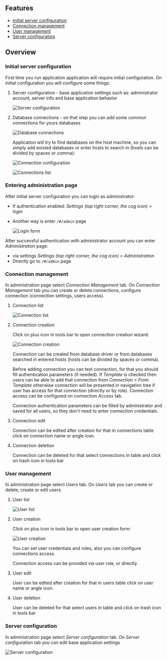 ## Features
* [Initial server configuration](#Initial-server-configuration)
* [Connection management](#Entering-administration-page)
* [User management](#User-management)
* [Server configuration](#Server-configuration)

## Overview

### Initial server configuration
First time you run application application will require initial configuration. On initial configuration you will configure some things:

1. Server configuration - base application settings such as: administrator account, server info and   base application behavior

   ![Server configuration](https://github.com/dbeaver/cloudbeaver/wiki/images/initial-config-server-configuration.png)

2. Database connections - on that step you can add some common connections for yours databases

   ![Database connections](https://github.com/dbeaver/cloudbeaver/wiki/images/initial-config-database-connections.png)
   
   Application will try to find databases on the host machine, so you can simply add existed databases or enter hosts to search in (hosts can be divided by spaces or comma):

   ![Connection configuration](https://github.com/dbeaver/cloudbeaver/wiki/images/initial-config-database-connections-postgresql.png)

   ![Connections list](https://github.com/dbeaver/cloudbeaver/wiki/images/initial-config-database-connections-list.png)

### Entering administration page
After initial server configuration you can login as administrator:
* If authentication enabled: *Settings (top right corner, the cog icon) > login*
* Another way is enter `/#/admin` page

  ![Login form](https://github.com/dbeaver/cloudbeaver/wiki/images/login-form.png)

After successful authentication with administrator account you can enter *Administration* page:
* via settings *Settings (top right corner, the cog icon) > Administration*
* Directly go to `/#/admin` page

### Connection management
In administration page select *Connection Management* tab. On *Connection Management* tab you can create or delete connections, configure connection (connection settings, users access).

1. Connection list

   ![Connection list](https://github.com/dbeaver/cloudbeaver/wiki/images/administration-connection-management.png)

2. Connection creation

   Click on plus icon in tools bar to open connection creation wizard:

   ![Connection creation](https://github.com/dbeaver/cloudbeaver/wiki/images/administration-connection-managment-creation.png)

   Connection can be created from database driver or from databases searched in entered hosts (hosts can be divided by spaces or comma).

   Before adding connection you can test connection, for that you should fill authentication parameters (if needed).
   If *Template* is checked then users can be able to add that connection from *Connection > From Template* otherwise connection will be presented in navigation tree if user has access for that connection (directly or by role). Connection access can be configured on connection *Access* tab.

   Connection authentication parameters can be filled by administrator and saved for all users, so they don't need to enter connection credentials.

3. Connection edit

   Connection can be edited after creation for that in connections table click on connection name or angle icon.

4. Connection deletion

   Connection can be deleted for that select connections in table and click on trash icon in tools bar

### User management
In administration page select *Users* tab. On *Users* tab you can create or delete, create or edit users.

1. User list

   ![User list](https://github.com/dbeaver/cloudbeaver/wiki/images/administration-users.png)

2. User creation

   Click on plus icon in tools bar to open user creation form:
   
   ![User creation](https://github.com/dbeaver/cloudbeaver/wiki/images/administration-users-creation.png)

   You can set user credentials and roles, also you can configure connections access.

   Connection access can be provided via user role, or directly.

3. User edit

   User can be edited after creation for that in users table click on user name or angle icon.

4. User deletion

   User can be deleted for that select users in table and click on trash icon in tools bar

### Server configuration
In administration page select *Server configuration* tab. On *Server configuration* tab you can edit base application settings

![Server configuration](https://github.com/dbeaver/cloudbeaver/wiki/images/administration-server-configuration.png)

